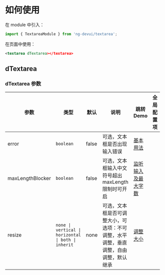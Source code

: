 # 如何使用

在 module 中引入：

```ts
import { TextareaModule } from 'ng-devui/textarea';
```

在页面中使用：

```xml
<textarea dTextarea></textarea>
```

## dTextarea

### dTextarea 参数

| 参数             | 类型                                                | 默认  | 说明                                                                                 | 跳转 Demo                    | 全局配置项 |
| ---------------- | --------------------------------------------------- | ----- | ------------------------------------------------------------------------------------ | ---------------------------- | ---------- |
| error            | `boolean`                                           | false | 可选，文本框是否出现输入错误                                                         | [基本用法](demo#basic-usage) |
| maxLengthBlocker | `boolean`                                           | false | 可选，文本框输入中文符号超出 maxLength 限制时可开启                                  | [监听输入及最大字数](demo#count) |
| resize           | `none \| vertical \| horizontal \| both \| inherit` | none  | 可选，文本框是否可调整大小，可选项：不可调整，水平调整，垂直调整，自由调整，默认继承 | [调整大小](demo#resize)      |
